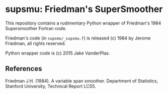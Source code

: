 # supsmu: Friedman's SuperSmoother

This repository contains a rudimentary Python wrapper of Friedman's 1984 Supersmoother Fortran code.

Friedman's code (in ``supsmu/_supsmu.f``) is released (c) 1984 by Jerome Friedman, all rights reserved.

Python wrapper code is (c) 2015 Jake VanderPlas.

## References
Friedman J.H. (1984). A variable span smoother. Department of Statistics,
    Stanford University, Technical Report LCS5.